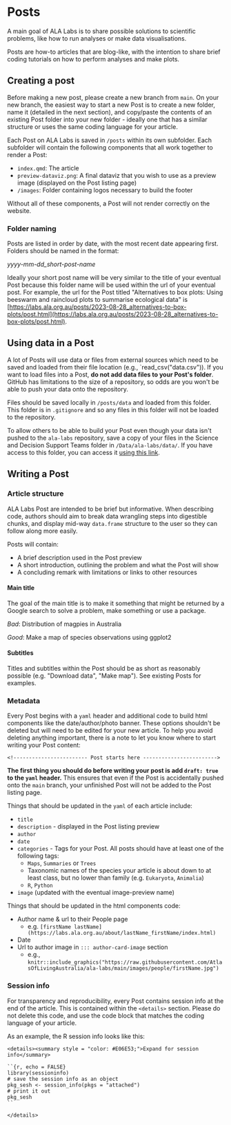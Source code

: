 # Posts

A main goal of ALA Labs is to share possible solutions to scientific problems, like how to run analyses or make data visualisations. 

Posts are how-to articles that are blog-like, with the intention to share brief coding tutorials on how to perform analyses and make plots.

## Creating a post

Before making a new post, please create a new branch from `main`. On your new branch, the easiest way to start a new Post is to create a new folder, name it (detailed in the next section), and copy/paste the contents of an existing Post folder into your new folder - ideally one that has a similar structure or uses the same coding language for your article.

Each Post on ALA Labs is saved in `/posts` within its own subfolder. Each subfolder will contain the following components that all work together to render a Post:

  *  `index.qmd`: The article
  *  `preview-dataviz.png`: A final dataviz that you wish to use as a preview image (displayed on the Post listing page)
  *  `/images`: Folder containing logos necessary to build the footer

Without all of these components, a Post will not render correctly on the website.

### Folder naming

Posts are listed in order by date, with the most recent date appearing first. Folders should be named in the format:

*yyyy-mm-dd_short-post-name*

Ideally your short post name will be very similar to the title of your eventual Post because this folder name will be used within the url of your eventual post. For example, the url for the Post titled "Alternatives to box plots: Using beeswarm and raincloud plots to summarise ecological data" is [https://labs.ala.org.au/posts/2023-08-28_alternatives-to-box-plots/post.html](https://labs.ala.org.au/posts/2023-08-28_alternatives-to-box-plots/post.html).

## Using data in a Post

A lot of Posts will use data or files from external sources which need to be saved and loaded from their file location (e.g., `read_csv("data.csv")). If you want to load files into a Post, **do not add data files to your Post's folder**. GitHub has limitations to the size of a repository, so odds are you won't be able to push your data onto the repository.

Files should be saved locally in `/posts/data` and loaded from this folder. This folder is in `.gitignore` and so any files in this folder will not be loaded to the repository.

To allow others to be able to build your Post even though your data isn't pushed to the `ala-labs` repository, save a copy of your files in the Science and Decision Support Teams folder in `/Data/ala-labs/data/`. If you have access to this folder, you can access it [using this link](https://csiroau.sharepoint.com/:f:/r/sites/AtlasofLivingAustraliaTeams/Shared%20Documents/Teams/Science%20and%20Decision%20Support/Data/ala-labs/data?csf=1&web=1&e=H8SQRS).

## Writing a Post

### Article structure

ALA Labs Post are intended to be brief but informative. When describing code, authors should aim to break data wrangling steps into digestible chunks, and display mid-way `data.frame` structure to the user so they can follow along more easily.

Posts will contain:
  
  *  A brief description used in the Post preview
  *  A short introduction, outlining the problem and what the Post will show
  *  A concluding remark with limitations or links to other resources
  
#### Main title

The goal of the main title is to make it something that might be returned by a Google search to solve a problem, make something or use a package.

*Bad*: Distribution of magpies in Australia

*Good*: Make a map of species observations using ggplot2

#### Subtitles

Titles and subtitles within the Post should be as short as reasonably possible (e.g. "Download data", "Make map"). See existing Posts for examples.

### Metadata

Every Post begins with a `yaml` header and additional code to build html components like the date/author/photo banner. These options shouldn't be deleted but will need to be edited for your new article. To help you avoid deleting anything important, there is a note to let you know where to start writing your Post content:

`<!------------------------ Post starts here ------------------------>`

**The first thing you should do before writing your post is add `draft: true` to the `yaml` header.** This ensures that even if the Post is accidentally pushed onto the `main` branch, your unfinished Post will not be added to the Post listing page.

Things that should be updated in the `yaml` of each article include:

  *  `title`
  *  `description` - displayed in the Post listing preview
  *  `author`
  *  `date`
  *  `categories` - Tags for your Post. All posts should have at least one of the following tags:
       *  `Maps`, `Summaries` or `Trees`
       *  Taxonomic names of the species your article is about down to at least class, but no lower than family (e.g. `Eukaryota`, `Animalia`)
       *  `R`, `Python`
  *  `image` (updated with the eventual image-preview name)
       
Things that should be updated in the html components code:

  *  Author name & url to their People page  
      *  e.g. `[firstName lastName](https://labs.ala.org.au/about/lastName_firstName/index.html)`
  *  Date
  *  Url to author image in `::: author-card-image` section
      *  e.g., `knitr::include_graphics("https://raw.githubusercontent.com/AtlasOfLivingAustralia/ala-labs/main/images/people/firstName.jpg")`


### Session info

For transparency and reproducibility, every Post contains session info at the end of the article. This is contained within the `<details>` section. Please do not delete this code, and use the code block that matches the coding language of your article.

As an example, the R session info looks like this:

```
<details><summary style = "color: #E06E53;">Expand for session info</summary>

``{r, echo = FALSE}
library(sessioninfo)
# save the session info as an object
pkg_sesh <- session_info(pkgs = "attached")
# print it out
pkg_sesh
``

</details>

```

